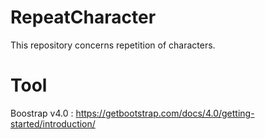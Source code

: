 # RepeatCharacter
 This repository concerns repetition of characters.
 
 
 # Tool
 Boostrap v4.0 : https://getbootstrap.com/docs/4.0/getting-started/introduction/
